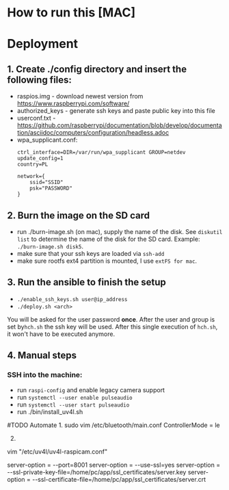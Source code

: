 # How to run this [MAC]

# Deployment

## 1. Create ./config directory and insert the following files:
- raspios.img - download newest version from https://www.raspberrypi.com/software/
- authorized_keys - generate ssh keys and paste public key into this file
- userconf.txt - https://github.com/raspberrypi/documentation/blob/develop/documentation/asciidoc/computers/configuration/headless.adoc
- wpa_supplicant.conf:
    ```
    ctrl_interface=DIR=/var/run/wpa_supplicant GROUP=netdev
    update_config=1
    country=PL

    network={
        ssid="SSID"
        psk="PASSWORD"
    }
    ```            

## 2. Burn the image on the SD card
- run ./burn-image.sh (on mac), supply the name of the disk. See ``diskutil list`` to determine the 
  name of the disk for the SD card. Example: ``./burn-image.sh disk5``.
- make sure that your ssh keys are loaded via ``ssh-add``
- make sure rootfs ext4 partition is mounted, I use ```extFS for mac```.

## 3. Run the ansible to finish the setup
- ``./enable_ssh_keys.sh user@ip_address``
- ``./deploy.sh <arch>``

You will be asked for the user password **once**. After the user and group is set by```hch.sh``` 
the ssh key will be used. After this single execution of ```hch.sh```, it won't have to be executed anymore.

## 4. Manual steps
### SSH into the machine:
- run ``raspi-config`` and enable legacy camera support
- run ```systemctl --user enable pulseaudio```
- run ```systemctl --user start pulseaudio```
- run ./bin/install_uv4l.sh

#TODO Automate
1.
sudo vim /etc/bluetooth/main.conf
ControllerMode = le

2.
vim "/etc/uv4l/uv4l-raspicam.conf"

server-option = --port=8001
server-option = --use-ssl=yes
server-option = --ssl-private-key-file=/home/pc/app/ssl_certificates/server.key
server-option = --ssl-certificate-file=/home/pc/app/ssl_certificates/server.crt